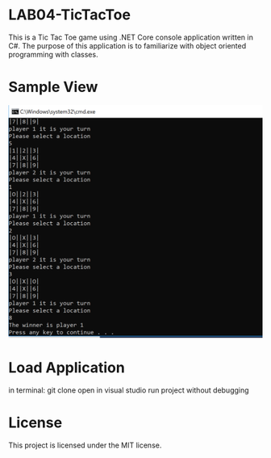 # LAB04-TicTacToe
This is a Tic Tac Toe game using .NET Core console application written in C#. The purpose of this application is to familiarize with object oriented programming with classes. 

# Sample View
![Sample View](assets/screenshot1.PNG)

# Load Application
in terminal: git clone open in visual studio run project without debugging

# License
This project is licensed under the MIT license.

